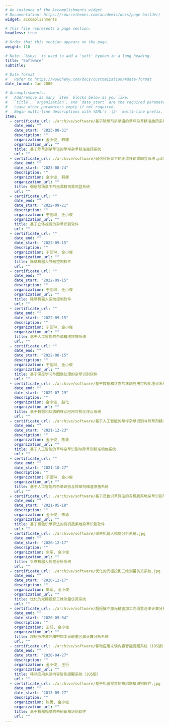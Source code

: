 ```yaml
---
# An instance of the Accomplishments widget.
# Documentation: https://sourcethemes.com/academic/docs/page-builder/
widget: accomplishments

# This file represents a page section.
headless: true

# Order that this section appears on the page.
weight: 110

# Note: `&shy;` is used to add a 'soft' hyphen in a long heading.
title: "Software"
subtitle:

# Date format
#   Refer to https://wowchemy.com/docs/customization/#date-format
date_format: Jan 2006

# Accomplishments.
#   Add/remove as many `item` blocks below as you like.
#   `title`, `organization`, and `date_start` are the required parameters.
#   Leave other parameters empty if not required.
#   Begin multi-line descriptions with YAML's `|2-` multi-line prefix.
item:
  - certificate_url: ./archive/software/基于除草剂杀草谱的草坪杂草精准施药系统.pdf
    date_end: ""
    date_start: "2023-08-31"
    description: ""
    organization: 金小俊, 韩康
    organization_url: ""
    title: 基于除草剂杀草谱的草坪杂草精准施药系统
    url: ""
  - certificate_url: ./archive/software/弱信号场景下的无漂移司乘同显系统.pdf
    date_end: ""
    date_start: "2023-08-24"
    description: ""
    organization: 金小俊, 韩康
    organization_url: ""
    title: 弱信号场景下的无漂移司乘同显系统
    url: ""
  - certificate_url: ""
    date_end: ""
    date_start: "2022-09-21"
    description: ""
    organization: 于佳琳, 金小俊
    organization_url: ""
    title: 基于立体视觉的杂草识别软件
    url: ""
  - certificate_url: ""
    date_end: ""
    date_start: "2022-09-15"
    description: ""
    organization: 于佳琳, 金小俊
    organization_url: ""
    title: 除草机器人导航控制软件
    url: ""
  - certificate_url: ""
    date_end: ""
    date_start: "2022-09-15"
    description: ""
    organization: 于佳琳, 金小俊
    organization_url: ""
    title: 除草机器人系统控制软件
    url: ""
  - certificate_url: ""
    date_end: ""
    date_start: "2022-09-15"
    description: ""
    organization: 于佳琳, 金小俊
    organization_url: ""
    title: 基于人工智能的杂草精准喷施系统
    url: ""
  - certificate_url: ""
    date_end: ""
    date_start: "2022-08-15"
    description: ""
    organization: 于佳琳, 金小俊
    organization_url: ""
    title: 基于深度学习与图像处理的杂草识别软件
    url: ""
  - certificate_url: ./archive/software/基于数据和状态的移动应用可视化埋点系统.pdf
    date_end: ""
    date_start: "2022-07-29"
    description: ""
    organization: 金小俊, 赵化
    organization_url: ""
    title: 基于数据和状态的移动应用可视化埋点系统
    url: ""
  - certificate_url: ./archive/software/基于人工智能的草坪杂草识别与除草剂精准喷施系统.pdf
    date_end: ""
    date_start: "2021-12-23"
    description: ""
    organization: 金小俊, 陈勇
    organization_url: ""
    title: 基于人工智能的草坪杂草识别与除草剂精准喷施系统
    url: ""
  - certificate_url: ""
    date_end: ""
    date_start: "2021-10-27"
    description: ""
    organization: 于佳琳, 金小俊
    organization_url: ""
    title: 基于人工智能的杂草识别与除草剂精准喷施系统
    url: ""
  - certificate_url: ./archive/software/基于觅色识草算法的有机蔬菜地杂草识别软件.pdf
    date_end: ""
    date_start: "2021-05-18"
    description: ""
    organization: 金小俊, 陈勇
    organization_url: ""
    title: 基于觅色识草算法的有机蔬菜地杂草识别软件
    url: ""
  - certificate_url: ./archive/software/采茶机器人视觉分析系统.jpg
    date_end: ""
    date_start: "2020-12-17"
    description: ""
    organization: 车军, 金小俊
    organization_url: ""
    title: 采茶机器人视觉分析系统
    url: ""
  - certificate_url: ./archive/software/优化的光栅投影三维测量仿真系统.jpg
    date_end: ""
    date_start: "2020-12-17"
    description: ""
    organization: 车军, 金小俊
    organization_url: ""
    title: 优化的光栅投影三维测量仿真系统
    url: ""
  - certificate_url: ./archive/software/超短脉冲激光精密加工光斑重合率计算分析系统.pdf
    date_end: ""
    date_start: "2020-09-04"
    description: ""
    organization: 王衍, 金小俊
    organization_url: ""
    title: 超短脉冲激光精密加工光斑重合率计算分析系统
    url: ""
  - certificate_url: ./archive/software/移动应用未读内容智能提醒系统（iOS版）.pdf
    date_end: ""
    date_start: "2020-04-27"
    description: ""
    organization: 金小俊, 王衍
    organization_url: ""
    title: 移动应用未读内容智能提醒系统（iOS版）
    url: ""
  - certificate_url: ./archive/software/基于机器视觉的茶树嫩梢识别软件.jpg
    date_end: ""
    date_start: "2013-09-27"
    description: ""
    organization: 陈勇, 金小俊
    organization_url: ""
    title: 基于机器视觉的茶树新梢识别软件
    url: ""
---
```

